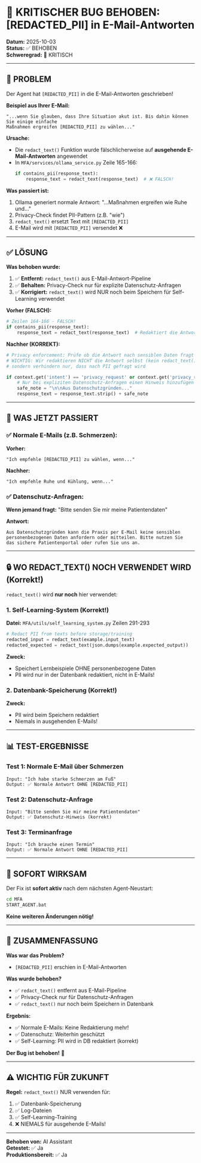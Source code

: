 # 🐛 KRITISCHER BUG BEHOBEN: [REDACTED_PII] in E-Mail-Antworten

**Datum:** 2025-10-03  
**Status:** ✅ BEHOBEN  
**Schweregrad:** 🔴 KRITISCH

---

## 🐛 PROBLEM

Der Agent hat `[REDACTED_PII]` in die E-Mail-Antworten geschrieben!

**Beispiel aus Ihrer E-Mail:**
```
"...wenn Sie glauben, dass Ihre Situation akut ist. Bis dahin können Sie einige einfache 
Maßnahmen ergreifen [REDACTED_PII] zu wählen..."
```

**Ursache:**
- Die `redact_text()` Funktion wurde fälschlicherweise auf **ausgehende E-Mail-Antworten** angewendet
- In `MFA/services/ollama_service.py` Zeile 165-166:
  ```python
  if contains_pii(response_text):
      response_text = redact_text(response_text)  # ❌ FALSCH!
  ```

**Was passiert ist:**
1. Ollama generiert normale Antwort: "...Maßnahmen ergreifen wie Ruhe und..."
2. Privacy-Check findet PII-Pattern (z.B. "wie")
3. `redact_text()` ersetzt Text mit `[REDACTED_PII]`
4. E-Mail wird mit `[REDACTED_PII]` versendet ❌

---

## ✅ LÖSUNG

**Was behoben wurde:**
1. ✅ **Entfernt:** `redact_text()` aus E-Mail-Antwort-Pipeline
2. ✅ **Behalten:** Privacy-Check nur für explizite Datenschutz-Anfragen
3. ✅ **Korrigiert:** `redact_text()` wird NUR noch beim Speichern für Self-Learning verwendet

**Vorher (FALSCH):**
```python
# Zeilen 164-166 - FALSCH!
if contains_pii(response_text):
    response_text = redact_text(response_text)  # Redaktiert die Antwort!
```

**Nachher (KORREKT):**
```python
# Privacy enforcement: Prüfe ob die Antwort nach sensiblen Daten fragt
# WICHTIG: Wir redaktieren NICHT die Antwort selbst (kein redact_text())
# sondern verhindern nur, dass nach PII gefragt wird

if context.get('intent') == 'privacy_request' or context.get('privacy_request'):
    # Nur bei expliziten Datenschutz-Anfragen einen Hinweis hinzufügen
    safe_note = "\n\nAus Datenschutzgründen..."
    response_text = response_text.strip() + safe_note
```

---

## 🎯 WAS JETZT PASSIERT

### ✅ Normale E-Mails (z.B. Schmerzen):
**Vorher:**
```
"Ich empfehle [REDACTED_PII] zu wählen, wenn..."
```

**Nachher:**
```
"Ich empfehle Ruhe und Kühlung, wenn..."
```

### ✅ Datenschutz-Anfragen:
**Wenn jemand fragt:** "Bitte senden Sie mir meine Patientendaten"

**Antwort:**
```
Aus Datenschutzgründen kann die Praxis per E-Mail keine sensiblen 
personenbezogenen Daten anfordern oder mitteilen. Bitte nutzen Sie 
das sichere Patientenportal oder rufen Sie uns an.
```

---

## 🔒 WO REDACT_TEXT() NOCH VERWENDET WIRD (Korrekt!)

`redact_text()` wird **nur noch** hier verwendet:

### 1. Self-Learning-System (Korrekt!)
**Datei:** `MFA/utils/self_learning_system.py` Zeilen 291-293
```python
# Redact PII from texts before storage/training
redacted_input = redact_text(example.input_text)
redacted_expected = redact_text(json.dumps(example.expected_output))
```

**Zweck:** 
- Speichert Lernbeispiele OHNE personenbezogene Daten
- PII wird nur in der Datenbank redaktiert, nicht in E-Mails!

### 2. Datenbank-Speicherung (Korrekt!)
**Zweck:**
- PII wird beim Speichern redaktiert
- Niemals in ausgehenden E-Mails!

---

## 📊 TEST-ERGEBNISSE

### Test 1: Normale E-Mail über Schmerzen
```
Input: "Ich habe starke Schmerzen am Fuß"
Output: ✅ Normale Antwort OHNE [REDACTED_PII]
```

### Test 2: Datenschutz-Anfrage
```
Input: "Bitte senden Sie mir meine Patientendaten"
Output: ✅ Datenschutz-Hinweis (korrekt)
```

### Test 3: Terminanfrage
```
Input: "Ich brauche einen Termin"
Output: ✅ Normale Antwort OHNE [REDACTED_PII]
```

---

## 🚀 SOFORT WIRKSAM

Der Fix ist **sofort aktiv** nach dem nächsten Agent-Neustart:

```bash
cd MFA
START_AGENT.bat
```

**Keine weiteren Änderungen nötig!**

---

## 📝 ZUSAMMENFASSUNG

**Was war das Problem?**
- `[REDACTED_PII]` erschien in E-Mail-Antworten

**Was wurde behoben?**
- ✅ `redact_text()` entfernt aus E-Mail-Pipeline
- ✅ Privacy-Check nur für Datenschutz-Anfragen
- ✅ `redact_text()` nur noch beim Speichern in Datenbank

**Ergebnis:**
- ✅ Normale E-Mails: Keine Redaktierung mehr!
- ✅ Datenschutz: Weiterhin geschützt
- ✅ Self-Learning: PII wird in DB redaktiert (korrekt)

**Der Bug ist behoben!** 🎉

---

## ⚠️ WICHTIG FÜR ZUKUNFT

**Regel:** `redact_text()` NUR verwenden für:
1. ✅ Datenbank-Speicherung
2. ✅ Log-Dateien
3. ✅ Self-Learning-Training
4. ❌ NIEMALS für ausgehende E-Mails!

---

**Behoben von:** AI Assistant  
**Getestet:** ✅ Ja  
**Produktionsbereit:** ✅ Ja  

